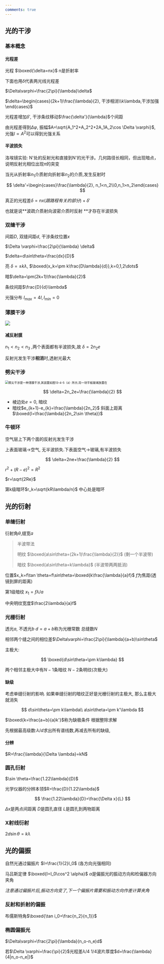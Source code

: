 ```yaml
---
comments: true
---
```

## 光的干涉

### 基本概念

#### 光程差

光程 $\boxed{\delta=nx}$  n是折射率

下面也用$\delta$代表两光线光程差

$\Delta\varphi=\frac{2\pi}{\lambda}\delta$

$\delta=\begin{cases}(2k+1)\frac{\lambda}{2}, 干涉相消\\k\lambda,干涉加强 \end{cases}$

光程差增加$\delta'$, 干涉条纹移动$\frac{\delta'}{\lambda}$个间距

由光程差得到$\Delta \varphi$, 振幅$A=\sqrt{A_1^2+A_2^2+2A_1A_2\cos \Delta \varphi}$, 光强$I∝A^2$可以得到光强关系

#### 半波损失

洛埃镜实验: N'处的反射光和直接到N'的光干涉。几何路径长相同，但出现暗点，说明反射光相位出现$\pi$的突变

当光从折射率$n_1$介质射向折射率$n_2$的介质,发生反射时




















$$
\delta'=\begin{cases}\frac{\lambda}{2}, n_1<n_2\\0,n_1>n_2\end{cases}
$$




















真正的光程差$\delta=nx(跟路程有关的部分)+\delta'$

也就是说**波疏介质射向波密介质时反射 **才存在半波损失

### 双缝干涉

间距$D$, 双缝间距$d$, 干涉条纹位置$x$

$\Delta \varphi=\frac{2\pi}{\lambda} \delta$

$\delta=d\sin\theta=\frac{dx}{D}$

亮 $\delta=\pm k\lambda$, $\boxed{x_k=\pm k\frac{D\lambda}{d}},k=0,1,2\dots$

暗$\delta=\pm(2k+1)\frac{\lambda}{2}$

条纹间距$\frac{D}{d}\lambda$

光强分布 $I_{max}=4I,I_{min}=0$



###  薄膜干涉

![](https://tse4-mm.cn.bing.net/th/id/OIP-C.F23iM7Gy6DZNZc7FRksILQHaFj?w=253&h=190&c=7&r=0&o=5&dpr=1.5&pid=1.7)

#### 减反射膜

 $n_1<n_2<n_3$ ,两个表面都有半波损失,故  $\delta=2n_2e$

反射光发生干涉**相消**时,透射光最大

### 劈尖干涉

<img src="https://tse2-mm.cn.bing.net/th/id/OIP-C.7oWuVZBv64PhBOaMjBqu5wHaFj?rs=1&pid=ImgDetMain" alt="劈尖干涉是一种薄膜干涉,其装置如图13-4-5（a）所示,将一块平板玻璃放置在" style="zoom:67%;" />





















$$
\delta=2n_2e+\frac{\lambda}{2}
$$





















- 棱边处$e=0$, 暗纹
- 暗纹$e_{k+1}-e_{k}=\frac{\lambda}{2n_2}$  斜面上距离$\boxed{l=\frac{\lambda}{2n_2\sin \theta}}$

### 牛顿环

空气层上下两个面的反射光发生干涉

上表面玻璃->空气, 无半波损失.下表面空气->玻璃,有半波损失




















$$
\delta=2ne+\frac{\lambda}{2}
$$




















$r^2+(R-e)^2=R^2$

$r=\sqrt{2Re}$

第k级暗环$r_k=\sqrt{kR\lambda/n}$    中心处是暗环

## 光的衍射

### 单缝衍射

衍射角$\theta$,缝宽$a$

> 半波带法
>
> 明纹 $\boxed{a\sin\theta=(2k+1)\frac{\lambda}{2}}$ (剩一个半波带)
>
> 暗纹 $\boxed{a\sin\theta=k\lambda}$ (半波带两两抵消)

位置$x_k=f\tan \theta=f\sin\theta=\boxed{k\frac{\lambda}{a}f}$  $f$为焦距(透镜到屏的距离)

第1级暗纹 $x_1=f\lambda/a$

中央明纹宽度$\frac{2\lambda}{a}f$

### 光栅衍射

透光$a$, 不透光$b$  $d=a+b$称为光栅常数 总缝数$N$

相邻两个缝之间的相位差$\Delta\varphi=\frac{2\pi}{\lambda}(a+b)\sin\theta$

主极大:




















$$
\boxed{d\sin\theta=\pm k\lambda}
$$






















两个相邻主极大中有$N-1$条暗纹   $N-2$条明纹(次极大)

#### 缺级

考虑单缝衍射的影响. 如果单缝衍射的暗纹正好是光栅衍射的主极大, 那么主极大就消失




















$$
d\sin\theta=\pm k\lambda\\
a\sin\theta=\pm k'\lambda
$$




















$\boxed{k=\frac{a+b}{a}k'}$称为缺极条件  根据整除求解

先根据最高级数:$\lambda/d$求出所有谱线数,再减去所有的缺级,

#### 分辨

$R=\frac{\lambda}{\Delta \lambda}=kN$

### 圆孔衍射

$\sin \theta=\frac{1.22\lambda}{D}$

光学仪器的分辨本领$R=\frac{D}{1.22\lambda}$





















$$
\frac{1.22\lambda}{D}=\frac{\Delta x}{L}
$$




















$\Delta x$是两点间距离 $D$是圆孔直径  $L$是圆孔到两物距离

### X射线衍射

$2d\sin\theta=k\lambda$

## 光的偏振

自然光通过偏振片 $I=\frac{1}{2}I_0$ (各方向光强相同)

马吕斯定律 $\boxed{I=I_0\cos^2 \alpha}$  $\alpha$是偏振光的振动方向和检偏器方向夹角

*注意通过偏振片后,振动方向变了,下一个偏振片需要和振动方向作差计算夹角*

### 反射和折射的偏振



布儒斯特角$\boxed{\tan i_0=\frac{n_2}{n_1}}$

### 椭圆偏振光

$\Delta\varphi=\frac{2\pi}{\lambda}(n_o-n_e)d$

若$\Delta \varphi=\frac{\pi}{2}$光程差$\lambda/4$  1/4波片厚度$d=\frac{\lambda}{4|n_o-n_e|}$






















$$
\
$$





















